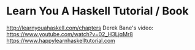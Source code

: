 # Learn You A Haskell Tutorial / Book
http://learnyouahaskell.com/chapters
Derek Bane's video:
    https://www.youtube.com/watch?v=02_H3LjqMr8
https://www.happylearnhaskelltutorial.com
